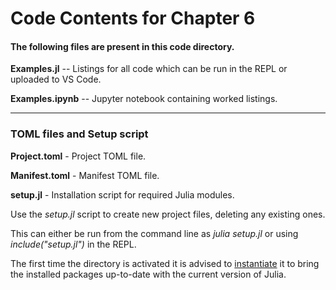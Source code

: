 # Code Contents for Chapter 6

#### The following files are present in this code directory.

**Examples.jl** -- Listings for all code which can be run in the REPL or uploaded to VS Code.

**Examples.ipynb** -- Jupyter notebook containing worked listings.

---

### TOML files and Setup script

**Project.toml** - Project TOML file.

**Manifest.toml** - Manifest TOML file.

**setup.jl** - Installation script for required Julia modules.

Use the *setup.jl* script to create new project files, deleting any existing ones.

This can either be run from the command line as *julia setup.jl* or using *include("setup.jl")* in the REPL.

The first time the directory is activated it is advised to <u>instantiate</u> it to bring the installed packages up-to-date with the current version of Julia.
